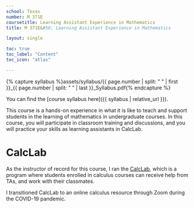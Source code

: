 ```yaml
---
school: Texas
number: M 371E
coursetitle: Learning Assistant Experience in Mathematics
title: M 371E&#58; Learning Assistant Experience in Mathematics

layout: single

toc: true
toc_label: "Content"
toc_icon: "atlas"

---
```


{% capture syllabus %}assets/syllabus/{{ page.number | split: " " | first }}_{{ page.number | split: " " | last }}_Syllabus.pdf{% endcapture %}

You can find the [course syllabus here]({{ syllabus | relative_url }}).

This course is a hands-on experience in what it is like to teach and support students in the learning of mathematics in
undergraduate courses.   In this course, you will participate in classroom training and discussions, and you will practice your skills as learning assistants in CalcLab.

<!--end_excerpt-->

# CalcLab

As the instructor of record for this course, I ran the [CalcLab](https://www.ma.utexas.edu/academics/undergraduate/calclab), which is a program where students enrolled in calculus courses can receive help from TAs, and work with their classmates.

I transitioned CalcLab to an online calculus resource through Zoom during the COVID-19 pandemic.